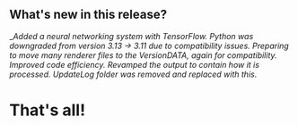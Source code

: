 ## What's new in this release?

__Added a neural networking system with TensorFlow._
_Python was downgraded from version 3.13 -> 3.11 due to compatibility issues._
_Preparing to move many renderer files to the VersionDATA, again for compatibility._
_Improved code efficiency._
_Revamped the output to contain how it is processed._
_UpdateLog folder was removed and replaced with this._

# That's all! 
